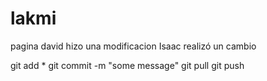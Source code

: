 # lakmi
pagina 
david hizo una modificacion
Isaac realizó un cambio

git add * 
git commit -m "some message"
git pull
git push
